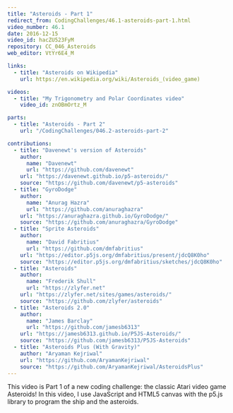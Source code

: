 ```yaml
---
title: "Asteroids - Part 1"
redirect_from: CodingChallenges/46.1-asteroids-part-1.html
video_number: 46.1
date: 2016-12-15
video_id: hacZU523FyM
repository: CC_046_Asteroids
web_editor: VtYr6E4_M

links:
  - title: "Asteroids on Wikipedia"
    url: https://en.wikipedia.org/wiki/Asteroids_(video_game)

videos:
  - title: "My Trigonometry and Polar Coordinates video"
    video_id: znOBmOrtz_M

parts:
  - title: "Asteroids - Part 2"
    url: "/CodingChallenges/046.2-asteroids-part-2"

contributions:
  - title: "Davenewt's version of Asteroids"
    author:
      name: "Davenewt"
      url: "https://github.com/davenewt"
    url: "https://davenewt.github.io/p5-asteroids/"
    source: "https://github.com/davenewt/p5-asteroids"
  - title: "GyroDodge"
    author:
      name: "Anurag Hazra"
      url: "https://github.com/anuraghazra"
    url: "https://anuraghazra.github.io/GyroDodge/"
    source: "https://github.com/anuraghazra/GyroDodge"
  - title: "Sprite Asteroids"
    author:
      name: "David Fabritius"
      url: "https://github.com/dmfabritius"
    url: "https://editor.p5js.org/dmfabritius/present/jdcQ8K0ho"
    source: "https://editor.p5js.org/dmfabritius/sketches/jdcQ8K0ho"
  - title: "Asteroids"
    author:
      name: "Frederik Shull"
      url: "https://zlyfer.net"
    url: "https://zlyfer.net/sites/games/asteroids/"
    source: "https://github.com/zlyfer/asteroids"
  - title: "Asteroids 2.0"
    author:
      name: "James Barclay"
      url: "https://github.com/jamesb6313"
    url: "https://jamesb6313.github.io/P5JS-Asteroids/"
    source: "https://github.com/jamesb6313/P5JS-Asteroids"
  - title: "Asteroids Plus (With Gravity)"
    author: "Aryaman Kejriwal"
    url: "https://github.com/AryamanKejriwal"
    source: "https://github.com/AryamanKejriwal/AsteroidsPlus"
---
```

This video is Part 1 of a new coding challenge: the classic Atari video game Asteroids!
In this video, I use JavaScript and HTML5 canvas with the p5.js library to program the ship and the asteroids.
